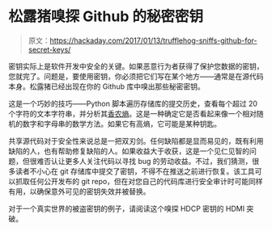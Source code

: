 # 松露猪嗅探 Github 的秘密密钥

> 原文：<https://hackaday.com/2017/01/13/trufflehog-sniffs-github-for-secret-keys/>

密钥实际上是软件开发中安全的关键。如果恶意行为者获得了保护您数据的密钥，您就完了。问题是，要使用密钥，你必须把它们写在某个地方——通常是在源代码本身。松露猪已经出现在你的 Github 库中嗅出那些秘密密钥。

这是一个巧妙的技巧——Python 脚本遍历存储库的提交历史，查看每个超过 20 个字符的文本字符串，并分析其[香农熵](https://en.wikipedia.org/wiki/Entropy_(information_theory))。这是一种确定它是否看起来像一个相对随机的数字和字母串的数学方法。如果它有高熵，它可能是某种钥匙。

共享源代码对于安全性来说总是一把双刃剑。任何缺陷都是显而易见的，既有利用缺陷的人，也有帮助修复缺陷的人。如果收益大于收获，这是一个见仁见智的问题，但很难否认让更多人关注代码以寻找 bug 的劳动收益。不过，我们猜测，很多读者不小心在 git 存储库中提交了密钥，不得不在推送之前进行恢复。该工具可以抓取任何公开发布的 git repo，但在对您自己的代码库进行安全审计时可能同样有用，以确保意外可见的密钥失效并被替换。

对于一个真实世界的被盗密钥的例子，请阅读这个嗅探 HDCP 密钥的 HDMI 突破。